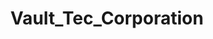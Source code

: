 ---
title: Vault_Tec_Corporation
crosslinks:
- unexpecteddarktower
- Norway
- fo4
- StarWars
- fallouthawaii
- FalloutMods
- fnv
- pcgaming
- gaming
---